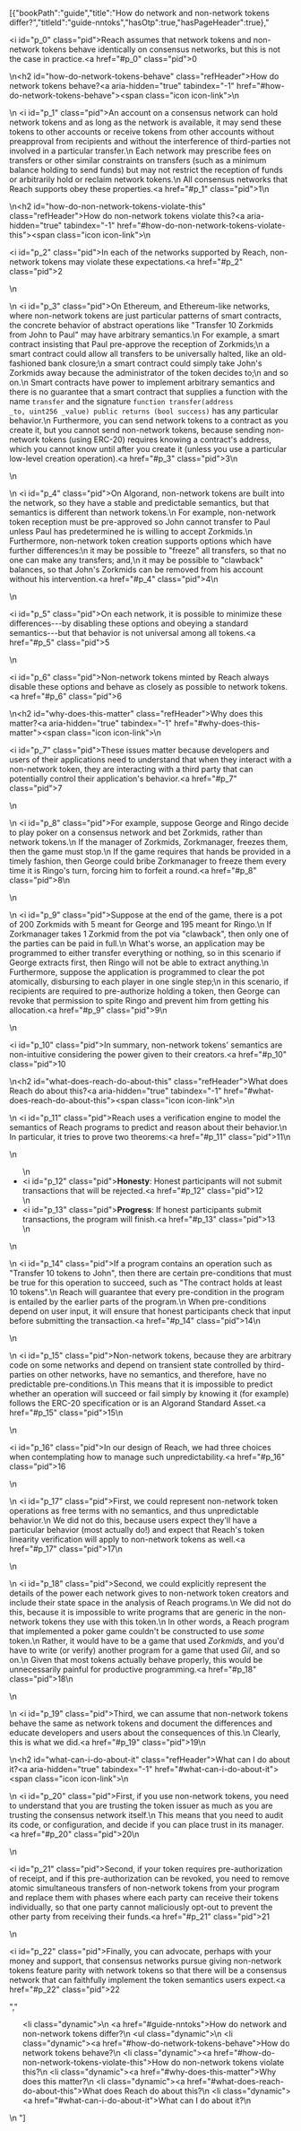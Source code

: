 [{"bookPath":"guide","title":"How do network and non-network tokens differ?","titleId":"guide-nntoks","hasOtp":true,"hasPageHeader":true},"<p><i id=\"p_0\" class=\"pid\"></i>Reach assumes that network tokens and non-network tokens behave identically on consensus networks, but this is not the case in practice.<a href=\"#p_0\" class=\"pid\">0</a></p>\n<h2 id=\"how-do-network-tokens-behave\" class=\"refHeader\">How do network tokens behave?<a aria-hidden=\"true\" tabindex=\"-1\" href=\"#how-do-network-tokens-behave\"><span class=\"icon icon-link\"></span></a></h2>\n<p>\n  <i id=\"p_1\" class=\"pid\"></i>An account on a consensus network can hold network tokens and as long as the network is available, it may send these tokens to other accounts or receive tokens from other accounts without preapproval from recipients and without the interference of third-parties not involved in a particular transfer.\n  Each network may prescribe fees on transfers or other similar constraints on transfers (such as a minimum balance holding to send funds) but may not restrict the reception of funds or arbitrarily hold or reclaim network tokens.\n  All consensus networks that Reach supports obey these properties.<a href=\"#p_1\" class=\"pid\">1</a>\n</p>\n<h2 id=\"how-do-non-network-tokens-violate-this\" class=\"refHeader\">How do non-network tokens violate this?<a aria-hidden=\"true\" tabindex=\"-1\" href=\"#how-do-non-network-tokens-violate-this\"><span class=\"icon icon-link\"></span></a></h2>\n<p><i id=\"p_2\" class=\"pid\"></i>In each of the networks supported by Reach, non-network tokens may violate these expectations.<a href=\"#p_2\" class=\"pid\">2</a></p>\n<p>\n  <i id=\"p_3\" class=\"pid\"></i>On Ethereum, and Ethereum-like networks, where non-network tokens are just particular patterns of smart contracts, the concrete behavior of abstract operations like \"Transfer 10 Zorkmids from John to Paul\" may have arbitrary semantics.\n  For example, a smart contract insisting that Paul pre-approve the reception of Zorkmids;\n  a smart contract could allow all transfers to be universally halted, like an old-fashioned bank closure;\n  a smart contract could simply take John's Zorkmids away because the administrator of the token decides to;\n  and so on.\n  Smart contracts have power to implement arbitrary semantics and there is no guarantee that a smart contract that supplies a function with the name <code>transfer</code> and the signature <code>function transfer(address _to, uint256 _value) public returns (bool success)</code> has any particular behavior.\n  Furthermore, you can send network tokens to a contract as you create it, but you cannot send non-network tokens, because sending non-network tokens (using ERC-20) requires knowing a contract's address, which you cannot know until after you create it (unless you use a particular low-level creation operation).<a href=\"#p_3\" class=\"pid\">3</a>\n</p>\n<p>\n  <i id=\"p_4\" class=\"pid\"></i>On Algorand, non-network tokens are built into the network, so they have a stable and predictable semantics, but that semantics is different than network tokens.\n  For example, non-network token reception must be pre-approved so John cannot transfer to Paul unless Paul has predetermined he is willing to accept Zorkmids.\n  Furthermore, non-network token creation supports options which have further differences:\n  it may be possible to \"freeze\" all transfers, so that no one can make any transfers; and,\n  it may be possible to \"clawback\" balances, so that John's Zorkmids can be removed from his account without his intervention.<a href=\"#p_4\" class=\"pid\">4</a>\n</p>\n<p><i id=\"p_5\" class=\"pid\"></i>On each network, it is possible to minimize these differences---by disabling these options and obeying a standard semantics---but that behavior is not universal among all tokens.<a href=\"#p_5\" class=\"pid\">5</a></p>\n<p><i id=\"p_6\" class=\"pid\"></i>Non-network tokens minted by Reach always disable these options and behave as closely as possible to network tokens.<a href=\"#p_6\" class=\"pid\">6</a></p>\n<h2 id=\"why-does-this-matter\" class=\"refHeader\">Why does this matter?<a aria-hidden=\"true\" tabindex=\"-1\" href=\"#why-does-this-matter\"><span class=\"icon icon-link\"></span></a></h2>\n<p><i id=\"p_7\" class=\"pid\"></i>These issues matter because developers and users of their applications need to understand that when they interact with a non-network token, they are interacting with a third party that can potentially control their application's behavior.<a href=\"#p_7\" class=\"pid\">7</a></p>\n<p>\n  <i id=\"p_8\" class=\"pid\"></i>For example, suppose George and Ringo decide to play poker on a consensus network and bet Zorkmids, rather than network tokens.\n  If the manager of Zorkmids, Zorkmanager, freezes them, then the game must stop.\n  If the game requires that hands be provided in a timely fashion, then George could bribe Zorkmanager to freeze them every time it is Ringo's turn, forcing him to forfeit a round.<a href=\"#p_8\" class=\"pid\">8</a>\n</p>\n<p>\n  <i id=\"p_9\" class=\"pid\"></i>Suppose at the end of the game, there is a pot of 200 Zorkmids with 5 meant for George and 195 meant for Ringo.\n  If Zorkmanager takes 1 Zorkmid from the pot via \"clawback\", then only one of the parties can be paid in full.\n  What's worse, an application may be programmed to either transfer everything or nothing, so in this scenario if George extracts first, then Ringo will not be able to extract anything.\n  Furthermore, suppose the application is programmed to clear the pot atomically, disbursing to each player in one single step;\n  in this scenario, if recipients are required to pre-authorize holding a token, then George can revoke that permission to spite Ringo and prevent him from getting his allocation.<a href=\"#p_9\" class=\"pid\">9</a>\n</p>\n<p><i id=\"p_10\" class=\"pid\"></i>In summary, non-network tokens' semantics are non-intuitive considering the power given to their creators.<a href=\"#p_10\" class=\"pid\">10</a></p>\n<h2 id=\"what-does-reach-do-about-this\" class=\"refHeader\">What does Reach do about this?<a aria-hidden=\"true\" tabindex=\"-1\" href=\"#what-does-reach-do-about-this\"><span class=\"icon icon-link\"></span></a></h2>\n<p>\n  <i id=\"p_11\" class=\"pid\"></i>Reach uses a verification engine to model the semantics of Reach programs to predict and reason about their behavior.\n  In particular, it tries to prove two theorems:<a href=\"#p_11\" class=\"pid\">11</a>\n</p>\n<ul>\n  <li><i id=\"p_12\" class=\"pid\"></i><strong>Honesty</strong>: Honest participants will not submit transactions that will be rejected.<a href=\"#p_12\" class=\"pid\">12</a></li>\n  <li><i id=\"p_13\" class=\"pid\"></i><strong>Progress</strong>: If honest participants submit transactions, the program will finish.<a href=\"#p_13\" class=\"pid\">13</a></li>\n</ul>\n<p>\n  <i id=\"p_14\" class=\"pid\"></i>If a program contains an operation such as \"Transfer 10 tokens to John\", then there are certain pre-conditions that must be true for this operation to succeed, such as \"The contract holds at least 10 tokens\".\n  Reach will guarantee that every pre-condition in the program is entailed by the earlier parts of the program.\n  When pre-conditions depend on user input, it will ensure that honest participants check that input before submitting the transaction.<a href=\"#p_14\" class=\"pid\">14</a>\n</p>\n<p>\n  <i id=\"p_15\" class=\"pid\"></i>Non-network tokens, because they are arbitrary code on some networks and depend on transient state controlled by third-parties on other networks, have no semantics, and therefore, have no predictable pre-conditions.\n  This means that it is impossible to predict whether an operation will succeed or fail simply by knowing it (for example) follows the ERC-20 specification or is an Algorand Standard Asset.<a href=\"#p_15\" class=\"pid\">15</a>\n</p>\n<p><i id=\"p_16\" class=\"pid\"></i>In our design of Reach, we had three choices when contemplating how to manage such unpredictability.<a href=\"#p_16\" class=\"pid\">16</a></p>\n<p>\n  <i id=\"p_17\" class=\"pid\"></i>First, we could represent non-network token operations as free terms with no semantics, and thus unpredictable behavior.\n  We did not do this, because users expect they'll have a particular behavior (most actually do!) and expect that Reach's token linearity verification will apply to non-network tokens as well.<a href=\"#p_17\" class=\"pid\">17</a>\n</p>\n<p>\n  <i id=\"p_18\" class=\"pid\"></i>Second, we could explicitly represent the details of the power each network gives to non-network token creators and include their state space in the analysis of Reach programs.\n  We did not do this, because it is impossible to write programs that are generic in the non-network tokens they use with this token.\n  In other words, a Reach program that implemented a poker game couldn't be constructed to use <em>some</em> token.\n  Rather, it would have to be a game that used <em>Zorkmids</em>, and you'd have to write (or verify) another program for a game that used <em>Gil</em>, and so on.\n  Given that most tokens actually behave properly, this would be unnecessarily painful for productive programming.<a href=\"#p_18\" class=\"pid\">18</a>\n</p>\n<p>\n  <i id=\"p_19\" class=\"pid\"></i>Third, we can assume that non-network tokens behave the same as network tokens and document the differences and educate developers and users about the consequences of this.\n  Clearly, this is what we did.<a href=\"#p_19\" class=\"pid\">19</a>\n</p>\n<h2 id=\"what-can-i-do-about-it\" class=\"refHeader\">What can I do about it?<a aria-hidden=\"true\" tabindex=\"-1\" href=\"#what-can-i-do-about-it\"><span class=\"icon icon-link\"></span></a></h2>\n<p>\n  <i id=\"p_20\" class=\"pid\"></i>First, if you use non-network tokens, you need to understand that you are trusting the token issuer as much as you are trusting the consensus network itself.\n  This means that you need to audit its code, or configuration, and decide if you can place trust in its manager.<a href=\"#p_20\" class=\"pid\">20</a>\n</p>\n<p><i id=\"p_21\" class=\"pid\"></i>Second, if your token requires pre-authorization of receipt, and if this pre-authorization can be revoked, you need to remove atomic simultaneous transfers of non-network tokens from your program and replace them with phases where each party can receive their tokens individually, so that one party cannot maliciously opt-out to prevent the other party from receiving their funds.<a href=\"#p_21\" class=\"pid\">21</a></p>\n<p><i id=\"p_22\" class=\"pid\"></i>Finally, you can advocate, perhaps with your money and support, that consensus networks pursue giving non-network tokens feature parity with network tokens so that there will be a consensus network that can faithfully implement the token semantics users expect.<a href=\"#p_22\" class=\"pid\">22</a></p>","<ul><li class=\"dynamic\">\n    <a href=\"#guide-nntoks\">How do network and non-network tokens differ?</a>\n    <ul class=\"dynamic\">\n      <li class=\"dynamic\"><a href=\"#how-do-network-tokens-behave\">How do network tokens behave?</a></li>\n      <li class=\"dynamic\"><a href=\"#how-do-non-network-tokens-violate-this\">How do non-network tokens violate this?</a></li>\n      <li class=\"dynamic\"><a href=\"#why-does-this-matter\">Why does this matter?</a></li>\n      <li class=\"dynamic\"><a href=\"#what-does-reach-do-about-this\">What does Reach do about this?</a></li>\n      <li class=\"dynamic\"><a href=\"#what-can-i-do-about-it\">What can I do about it?</a></li>\n    </ul>\n  </li></ul>"]